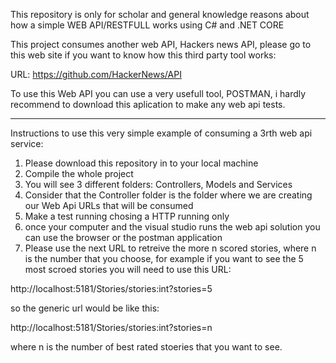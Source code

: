 This repository is only for scholar and general knowledge reasons about how a simple WEB API/RESTFULL works using C# and .NET CORE

This project consumes another web API, Hackers news API, please go to this web site if you want to know how this third party tool works:

URL:  https://github.com/HackerNews/API

To use this Web API you can use a very usefull tool, POSTMAN, i hardly recommend to download this aplication to make any web api tests.

-----------------------------------------------------------------------------------------------------------------------------------

Instructions to use this very simple example of consuming a 3rth web api service:


1. Please download this repository in to your local machine
2. Compile the whole project
3. You will see 3 different folders: Controllers, Models and Services
4. Consider that the Controller folder is the folder where we are creating our Web Api URLs that will be consumed
5. Make a test running chosing a HTTP running only
6. once your computer and the visual studio runs the web api solution you can use the browser or the postman application
7. Please use the next URL to retreive the more n scored stories, where n is the number that you choose, for example if you want to see the 5 most scroed stories you will need to use this URL:

http://localhost:5181/Stories/stories:int?stories=5

so the generic url would be like this:

http://localhost:5181/Stories/stories:int?stories=n

where n is the number of best rated stoeries that you want to see.
